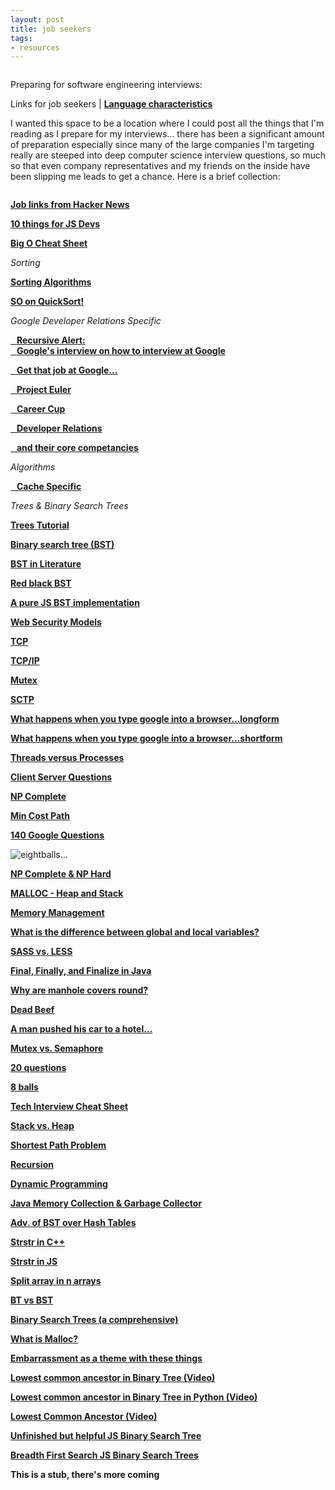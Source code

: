 ```yaml
---
layout: post
title: job seekers
tags:
- resources
---
```

<img src="lineof.jpg" alt="">

Preparing for software engineering interviews:

Links for job seekers | **[Language characteristics](/languages "Qualatative Language Characteristics")**

I wanted this space to be a location where I could post all the things that I'm reading as I prepare for my interviews... there has been a significant amount of preparation especially since many of the large companies I'm targeting really are steeped into deep computer science interview questions, so much so that even company representatives and my friends on the inside have been slipping me leads to get a chance. Here is a brief collection:

<img src="imposter.jpg" alt="">

**<a href="https://news.ycombinator.com/item?id=10492086" target="_blank">Job links from Hacker News</a>**

**<a href="https://medium.com/javascript-scene/10-interview-questions-every-javascript-developer-should-know-6fa6bdf5ad95#.sb8fvdn5t" target="_blank">10 things for JS Devs</a>**

**<a href="http://bigocheatsheet.com/" target="_blank">Big O Cheat Sheet</a>**

*Sorting*

**<a href="http://www.sorting-algorithms.com/" target="_blank">Sorting Algorithms</a>**

**<a href="http://cs.stackexchange.com/questions/3/why-is-quicksort-better-than-other-sorting-algorithms-in-practice" target="_blank">SO on QuickSort!</a>**

*Google Developer Relations Specific*

**<a href="http://www.google.com/about/careers/lifeatgoogle/hangout-on-air-tech-interviewing.html" target="_blank"> &nbsp;&nbsp; Recursive Alert: <br> &nbsp;&nbsp; Google's interview on how to interview at Google</a>**

**<a href="http://steve-yegge.blogspot.com/2008/03/get-that-job-at-google.html" target="_blank"> &nbsp;&nbsp; Get that job at Google...</a>**

**<a href="https://projecteuler.net/" target="_blank">&nbsp;&nbsp; Project Euler</a>**

**<a href="http://www.careercup.com" target="_blank">&nbsp;&nbsp; Career Cup</a>**

**<a href="https://medium.com/google-developers/why-do-we-pay-these-people-anyway-d7ed706d6d55" target="_blank">&nbsp;&nbsp; Developer Relations</a>**

**<a href="https://medium.com/google-developers/the-core-competencies-of-developer-relations-f3e1c04c0f5b" target="blank">&nbsp;&nbsp; and their core competancies</a>**

*Algorithms*

**<a href="https://en.wikipedia.org/wiki/Cache_algorithms" target="blank">&nbsp;&nbsp; Cache Specific</a>**

*Trees & Binary Search Trees*

**<a href="http://code.tutsplus.com/articles/data-structures-with-javascript-tree--cms-23393">Trees Tutorial</a>**

**<a href="https://en.wikipedia.org/wiki/Binary_search_tree">Binary search tree (BST)</a>**

**<a href="https://www.cs.princeton.edu/~rs/AlgsDS07/08BinarySearchTrees.pdf">BST in Literature </a>**

**<a href="https://en.wikipedia.org/wiki/Red%E2%80%93black_tree">Red black BST</a>**

**<a href="https://gist.github.com/trevmex/821973" target="_blank">A pure JS BST implementation</a>**

**<a href="http://greendark-team.blogspot.com/2011/04/web-browser-security-models.html" target="_blank">Web Security Models</a>**

**<a href="http://searchnetworking.techtarget.com/definition/TCP" target="_blank">TCP</a>**

**<a href="http://searchnetworking.techtarget.com/definition/TCP-IP">TCP/IP</a>**

**<a href="http://searchnetworking.techtarget.com/definition/mutex" target="_blank">Mutex</a>**

**<a href="http://searchnetworking.techtarget.com/definition/SCTP" target="_blank">SCTP</a>**

**<a href="https://github.com/alex/what-happens-when" target="_blank">What happens when you type google into a browser...longform</a>**

**<a href="http://www.glassdoor.com/Interview/What-happens-when-you-type-www-google-com-in-your-browser-QTN_56396.htm" target="_blank">What happens when you type google into a browser...shortform</a>**

**<a href="http://stackoverflow.com/questions/200469/what-is-the-difference-between-a-process-and-a-thread" target="_blank">Threads versus Processes</a>**

**<a href="http://www.geekinterview.com/Interview-Questions/Networking/Client-Server-Computing" target="_blank">Client Server Questions</a>**

**<a href="http://c2.com/cgi/wiki?NpComplete" target="_blank">NP Complete</a>**

**<a href="" target="_blank"></a>**

**<a href="http://www.geeksforgeeks.org/dynamic-programming-set-6-min-cost-path/" target="_blank">Min Cost Path</a>**

**<a href="http://www.impactinterview.com/2009/10/140-google-interview-questions/" target="_blank">140 Google Questions</a>**

<img src="eightball.jpg" alt="eightballs...">

**<a href="http://c2.com/cgi/wiki?NpComplete" target="_blank">NP Complete & NP Hard</a>**

**<a href="http://stackoverflow.com/questions/2308751/what-is-a-memory-heap" target="_blank">MALLOC - Heap and Stack</a>**

**<a href="https://en.wikipedia.org/wiki/Memory_management#HEAP" target="_blank">Memory Management</a>**

**<a href="https://www.google.com/search?q=What%E2%80%99s+the+difference+between+local+and+global+variables%3F&oq=What%E2%80%99s+the+difference+between+local+and+global+variables%3F&aqs=chrome..69i57j0l5.740j0j7&sourceid=chrome&es_sm=91&ie=UTF-8" target="_blank">What is the difference between global and local variables?</a>**

**<a href="https://gist.github.com/chriseppstein/674726" target="_blank">SASS vs. LESS</a>**

**<a href="http://stackoverflow.com/questions/7814688/in-java-what-purpose-do-the-keywords-final-finally-and-finalize-fulfil" target="_blank">Final, Finally, and Finalize in Java</a>**

**<a href="https://www.google.com/search?q=Why+are+manhole+covers+round&oq=Why+are+manhole+covers+round&aqs=chrome..69i57j5.680j0j7&sourceid=chrome&es_sm=91&ie=UTF-8" target="_blank">Why are manhole covers round?</a>**

**<a href="http://stackoverflow.com/questions/2907262/what-does-dead-beef-mean" target="_blank">Dead Beef</a>**

**<a href="https://www.quora.com/A-man-pushed-his-car-to-a-hotel-and-lost-his-fortune-What-happened" target="_blank">A man pushed his car to a hotel...</a>**

**<a href="http://jacopretorius.net/2010/12/google-interview-questions-and-answers.html" target="_blank">Mutex vs. Semaphore</a>**

**<a href="http://www.mba-online-program.com/20-interview-questions-you%E2%80%99ll-be-asked-at-google" target="_blank">20 questions</a>**

**<a href="http://www.mytechinterviews.com/8-identical-balls-problem" target="_blank">8 balls</a>**

**<a href="https://gist.github.com/TSiege/cbb0507082bb18ff7e4b" target="_blank">Tech Interview Cheat Sheet</a>**

**<a href="http://gribblelab.org/CBootcamp/7_Memory_Stack_vs_Heap.html" target="_blank">Stack vs. Heap</a>**

**<a href="https://en.wikipedia.org/wiki/Shortest_path_problem" target="_blank">Shortest Path Problem</a>**

**<a href="http://ruckt.info/how-to-implement-a-recursive-algorithm/" target="_blank">Recursion</a>**

**<a href="https://en.wikipedia.org/wiki/Dynamic_programming" target="_blank">Dynamic Programming</a>**

**<a href="http://www.dynatrace.com/en/javabook/how-garbage-collection-works.html" target="_blank">Java Memory Collection & Garbage Collector</a>**

**<a href="http://stackoverflow.com/questions/4128546/advantages-of-binary-search-trees-over-hash-tables" target="_blank">Adv. of BST over Hash Tables</a>**

**<a href="http://articles.leetcode.com/2010/10/implement-strstr-to-find-substring-in.html" target="_blank">Strstr in C++</a>**

**<a href="http://phpjs.org/functions/strstr/" target="_blank">Strstr in JS</a>**

**<a href="http://stackoverflow.com/questions/8188548/splitting-a-js-array-into-n-arrays" target="_blank">Split array in n arrays</a>**

**<a href="http://stackoverflow.com/questions/6380231/difference-between-binary-tree-and-binary-search-tree" target="_blank">BT vs BST</a>**

**<a href="http://www.eternallyconfuzzled.com/tuts/datastructures/jsw_tut_bst1.aspx" target="_blank">Binary Search Trees (a comprehensive)</a>**

**<a href="https://www.google.com/search?q=Implement+a+malloc-like+function+such+that+it+only+returns+pointers+evenly+divisible+by+N+(presumably+some+power+of+2).+Use+as+little+overhead+as+possible.+Implement+the+corresponding+free()+function.&oq=Implement+a+malloc-like+function+such+that+it+only+returns+pointers+evenly+divisible+by+N+(presumably+some+power+of+2).+Use+as+little+overhead+as+possible.+Implement+the+corresponding+free()+function.&aqs=chrome..69i57.671j0j7&sourceid=chrome&es_sm=91&ie=UTF-8#q=what+is+malloc" target="_blank">What is Malloc?</a>**

**<a href="http://www.globalnerdy.com/2013/10/19/i-has-the-dumb-or-how-i-embarrassed-myself-in-my-interview-with-google/" target="_blank">Embarrassment as a theme with these things</a>**

**<a href="https://www.youtube.com/watch?v=LFjCr2yDJdc" target="_blank">Lowest common ancestor in Binary Tree (Video)</a>**

**<a href="https://www.youtube.com/watch?v=bl-gwEwm8CM" target="_blank">Lowest common ancestor in Binary Tree in Python (Video)</a>**

**<a href="https://www.youtube.com/watch?v=NBcqBddFbZw" target="_blank">Lowest Common Ancestor (Video)</a>**

**<a href="http://khan4019.github.io/front-end-Interview-Questions/bst.html" target="_blank">Unfinished but helpful JS Binary Search Tree</a>**

**<a href="http://stackoverflow.com/questions/21194678/recursive-breadth-first-traversal-of-binary-tree" target="_blank">Breadth First Search JS Binary Search Trees</a>**

**<a href="" target="_blank"></a>**

**<a href="" target="_blank"></a>**

**<a href="" target="_blank"></a>**

**<a href="" target="_blank"></a>**

**<a href="" target="_blank"></a>**

**<a href="" target="_blank"></a>**

**<a href="" target="_blank"></a>**

**<a href="" target="_blank"></a>**

**<a href="" target="_blank"></a>**

**<a href="" target="_blank"></a>**

**This is a stub, there's more coming**

<!--

function Node(val){
  this.value = val;
  this.left = null;
  this.right = null;
}

function BinarySearchTree(){
	this.root = null;
}

BinarySearchTree.prototype.push = function(val){
  var root = this.root;

  if(!root){
   this.root = new Node(val);
    return;
  }

  var currentNode = root;
  var newNode = new Node(val);

  while(currentNode){
    if(val < currentNode.value){
        if(!currentNode.left){
          currentNode.left = newNode;
            break;
        } else {
          currentNode = currentNode.left;
        }
    } else {
      if(!currentNode.right){
        currentNode.right = newNode;
        break;
      } else {
        currentNode = currentNode.right;
      }
    }
  }
}

var bst = new BinarySearchTree();
bst.push(7);
bst.push(8);
bst.push(3);
bst.push(5);
bst.push(6);
bst.push(2);
bst.push(4);
bst.push(1);
bst.push(9);
bst.push(10);

//console.log(bst);

BinarySearchTree.prototype.getLCA = function(node, a, b){
	if (node === null) { return null; }
	if (node === a || node === b) { return node; }
	left = BinarySearchTree.prototype.getLCA(node.left, a, b);
	right = BinarySearchTree.prototype.getLCA(node.right, a, b);
	if (left !== null && right !== null) { return node; }
	if (left === null) { return right; }
	else { return left; }
}

//console.log(bst.getLCA(2,4));

BinarySearchTree.prototype.depthFirst = function(node){
	  node = node || this.root,
	  stack = [];
	var traverse = function(node){
		if (node) {
		  stack.push(node.value);
			traverse(node.left);
			traverse(node.right);
		}
	}
	traverse(node)
	return stack;
}

BinarySearchTree.prototype.breadthFirstRec = function() {
  var levels = {},
    traverse = function(node, depth) {
	    if (!node) { return null; }
	    if (!levels[depth]) { levels[depth] = [node.value]; }
	    else { levels[depth].push(node.value); }
	    traverse(node.left, depth + 1);
	    traverse(node.right, depth + 1);
		}
	traverse(this.root, 0);
  return levels;
};

BinarySearchTree.prototype.breadthFirst = function() {
    var result = [],
      queue = [],
      current = this.root;
    if (!current) return null;
    queue.push(current);
    while (current = queue.shift()) {
	    result.push(current.value);
	    current.left && queue.push(current.left);
	    current.right && queue.push(current.right);
    } return result;
};

console.log(bst.depthFirst());
console.log(bst.breadthFirst());

-->
